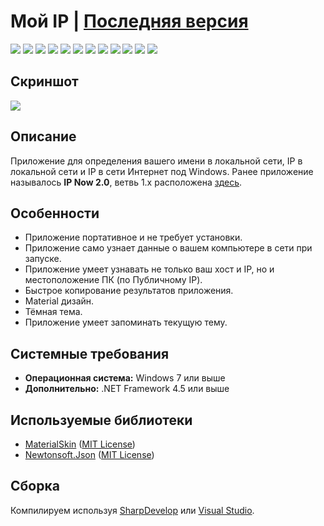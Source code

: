 # Мой IP | [Последняя версия](https://github.com/Zalexanninev15/MyIP/releases/latest)

[![](https://img.shields.io/badge/platform-Windows-informational)](https://github.com/Zalexanninev15/MyIP)
[![](https://img.shields.io/badge/written_on-.NET_Framework_4.5-512BD4.svg?logo=dotnet)](https://dotnet.microsoft.com/download/dotnet-framework/net45)
[![](https://img.shields.io/badge/written_on-C%23-%23239120.svg?logo=sharp&logoColor=white)](https://github.com/Zalexanninev15/MyIP)
[![](https://img.shields.io/github/v/release/Zalexanninev15/MyIP)](https://github.com/Zalexanninev15/MyIP/releases/latest)
[![](https://img.shields.io/github/downloads/Zalexanninev15/MyIP/total.svg)](https://github.com/Zalexanninev15/MyIP/releases)
[![](https://img.shields.io/github/last-commit/Zalexanninev15/MyIP)](https://github.com/Zalexanninev15/MyIP/commits/master)
[![](https://img.shields.io/github/stars/Zalexanninev15/MyIP.svg)](https://github.com/Zalexanninev15/MyIP/stargazers)
[![](https://img.shields.io/github/forks/Zalexanninev15/MyIP.svg)](https://github.com/Zalexanninev15/MyIP/network/members)
[![](https://img.shields.io/github/issues/Zalexanninev15/MyIP.svg)](https://github.com/Zalexanninev15/MyIP/issues?q=is%3Aopen+is%3Aissue)
[![](https://img.shields.io/github/issues-closed/Zalexanninev15/MyIP.svg)](https://github.com/Zalexanninev15/MyIP/issues?q=is%3Aissue+is%3Aclosed)
[![](https://img.shields.io/badge/license-MIT-blue.svg)](LICENSE)
[![](https://img.shields.io/badge/Donate-FFDD00.svg?logo=buymeacoffee&logoColor=black)](https://z15.neocities.org/donate)

## Скриншот

![](https://github.com/Zalexanninev15/MyIP/blob/master/Screenshot.png?raw=true)

## Описание

Приложение для определения вашего имени в локальной сети, IP в локальной сети и IP в сети Интернет под Windows. Ранее приложение называлось **IP Now 2.0**, ветвь 1.x расположена [здесь](https://github.com/Zalexanninev15/IP-Now).

## Особенности

* Приложение портативное и не требует установки.
* Приложение само узнает данные о вашем компьютере в сети при запуске.
* Приложение умеет узнавать не только ваш хост и IP, но и местоположение ПК (по Публичному IP).
* Быстрое копирование результатов приложения.
* Material дизайн.
* Тёмная тема.
* Приложение умеет запоминать текущую тему.

## Системные требования

* **Операционная система:** Windows 7 или выше
* **Дополнительно:** .NET Framework 4.5 или выше

## Используемые библиотеки

* [MaterialSkin](https://github.com/IgnaceMaes/MaterialSkin) ([MIT License](https://github.com/IgnaceMaes/MaterialSkin/blob/master/LICENSE))
* [Newtonsoft.Json](https://github.com/JamesNK/Newtonsoft.Json) ([MIT License](https://github.com/JamesNK/Newtonsoft.Json/blob/master/LICENSE.md))

## Сборка

Компилируем используя [SharpDevelop](https://sourceforge.net/projects/sharpdevelop) или [Visual Studio](https://visualstudio.microsoft.com/vs).
